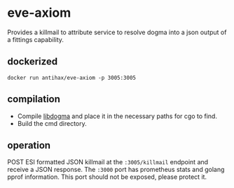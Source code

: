# eve-axiom

Provides a killmail to attribute service to resolve dogma into a json output of a fittings capability.

## dockerized

`docker run antihax/eve-axiom -p 3005:3005`

## compilation

* Compile [libdogma](https://github.com/antihax/libdogma) and place it in the necessary paths for cgo to find.
* Build the cmd directory.

## operation

POST ESI formatted JSON killmail at the `:3005/killmail` endpoint and receive a JSON response.
The `:3000` port has prometheus stats and golang pprof information. This port should not be exposed, please protect it.

